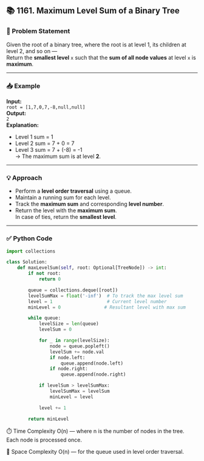 ## 📚 1161. Maximum Level Sum of a Binary Tree

### 📝 Problem Statement  
Given the root of a binary tree, where the root is at level 1, its children at level 2, and so on —  
Return the **smallest level** `x` such that the **sum of all node values** at level `x` is **maximum**.

---

### 📥 Example  
**Input:**  
`root = [1,7,0,7,-8,null,null]`  
**Output:**  
`2`  
**Explanation:**  
- Level 1 sum = 1  
- Level 2 sum = 7 + 0 = 7  
- Level 3 sum = 7 + (-8) = -1  
→ The maximum sum is at level **2**.

---

### 💡 Approach  
- Perform a **level order traversal** using a queue.
- Maintain a running sum for each level.
- Track the **maximum sum** and corresponding **level number**.
- Return the level with the **maximum sum**.  
  In case of ties, return the **smallest level**.

---

### ✅ Python Code
```python
import collections

class Solution:
    def maxLevelSum(self, root: Optional[TreeNode]) -> int:
        if not root:
            return 0

        queue = collections.deque([root])
        levelSumMax = float('-inf')  # To track the max level sum
        level = 1                    # Current level number
        minLevel = 0                # Resultant level with max sum

        while queue:
            levelSize = len(queue)
            levelSum = 0

            for _ in range(levelSize):
                node = queue.popleft()
                levelSum += node.val
                if node.left:
                    queue.append(node.left)
                if node.right:
                    queue.append(node.right)

            if levelSum > levelSumMax:
                levelSumMax = levelSum
                minLevel = level

            level += 1

        return minLevel
```
⏱️ Time Complexity
O(n) — where n is the number of nodes in the tree. Each node is processed once.

💾 Space Complexity
O(n) — for the queue used in level order traversal.
